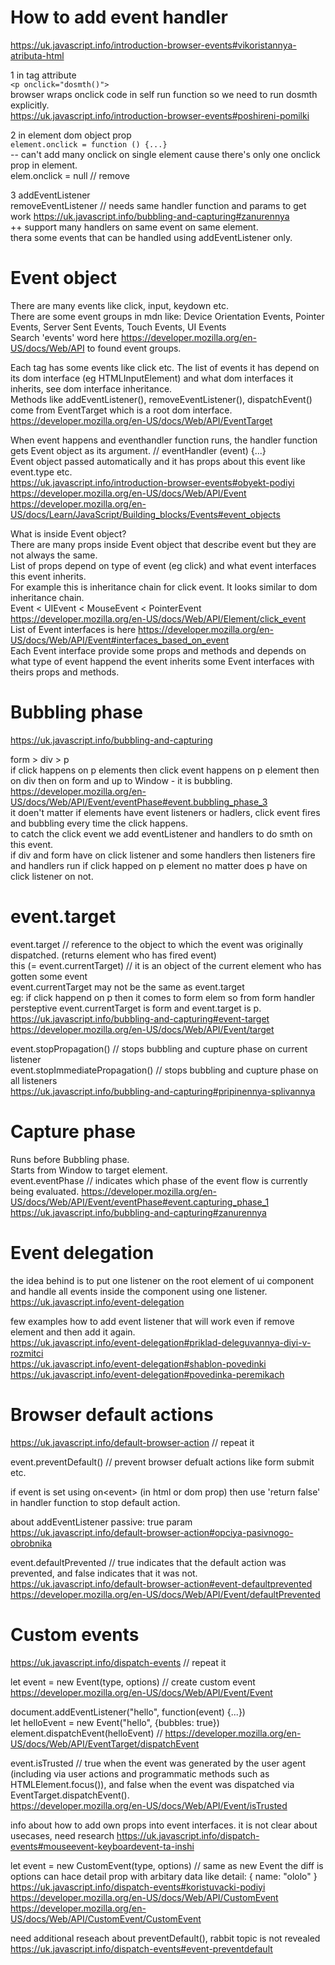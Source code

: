 # How to add event handler  
https://uk.javascript.info/introduction-browser-events#vikoristannya-atributa-html

1 in tag attribute  
`<p onclick="dosmth()">`  
browser wraps onclick code in self run function so we need to run dosmth explicitly.  
https://uk.javascript.info/introduction-browser-events#poshireni-pomilki  

2 in element dom object prop  
`element.onclick = function () {...}`  
-- can't add many onclick on single element cause there's only one onclick prop in element.  
elem.onclick = null // remove

3 addEventListener  
removeEventListener // needs same handler function and params to get work https://uk.javascript.info/bubbling-and-capturing#zanurennya  
++ support many handlers on same event on same element.  
thera some events that can be handled using addEventListener only.  


# Event object

There are many events like click, input, keydown etc.  
There are some event groups in mdn like: Device Orientation Events, Pointer Events, Server Sent Events, Touch Events, UI Events  
Search 'events' word here https://developer.mozilla.org/en-US/docs/Web/API to found event groups.  

Each tag has some events like click etc. The list of events it has depend on its dom interface (eg HTMLInputElement) and what dom interfaces it inherits, see dom interface inheritance.  
Methods like addEventListener(), removeEventListener(), dispatchEvent() come from EventTarget which is a root dom interface. https://developer.mozilla.org/en-US/docs/Web/API/EventTarget

When event happens and eventhandler function runs, the handler function gets Event object as its argument. // eventHandler (event) {...}  
Event object passed automatically and it has props about this event like event.type etc.  
https://uk.javascript.info/introduction-browser-events#obyekt-podiyi  
https://developer.mozilla.org/en-US/docs/Web/API/Event  
https://developer.mozilla.org/en-US/docs/Learn/JavaScript/Building_blocks/Events#event_objects

What is inside Event object?  
There are many props inside Event object that describe event but they are not always the same.  
List of props depend on type of event (eg click) and what event interfaces this event inherits.  
For example this is inheritance chain for click event. It looks similar to dom inheritance chain.  
Event < UIEvent < MouseEvent < PointerEvent  
https://developer.mozilla.org/en-US/docs/Web/API/Element/click_event  
List of Event interfaces is here https://developer.mozilla.org/en-US/docs/Web/API/Event#interfaces_based_on_event  
Each Event interface provide some props and methods and depends on what type of event happend the event inherits some Event interfaces with theirs props and methods.


# Bubbling phase  
https://uk.javascript.info/bubbling-and-capturing

form > div > p  
if click happens on p elements then click event happens on p element then on div then on form and up to Window - it is bubbling. https://developer.mozilla.org/en-US/docs/Web/API/Event/eventPhase#event.bubbling_phase_3  
it doen't matter if elements have event listeners or hadlers, click event fires and bubbling every time the click happens.  
to catch the click event we add eventListener and handlers to do smth on this event.  
if div and form have on click listener and some handlers then listeners fire and handlers run if click happed on p element no matter does p have on click listener on not.

# event.target
event.target // reference to the object to which the event was originally dispatched. (returns element who has fired event)  
this (= event.currentTarget) // it is an object of the current element who has gotten some event  
event.currentTarget may not be the same as event.target  
eg: if click happend on p then it comes to form elem so from form handler persteptive event.currentTarget is form and event.target is p.  
https://uk.javascript.info/bubbling-and-capturing#event-target  
https://developer.mozilla.org/en-US/docs/Web/API/Event/target  

event.stopPropagation() // stops bubbling and cupture phase on current listener  
event.stopImmediatePropagation() // stops bubbling and cupture phase on all listeners  
https://uk.javascript.info/bubbling-and-capturing#pripinennya-splivannya  


# Capture phase  
Runs before Bubbling phase.  
Starts from Window to target element.  
event.eventPhase // indicates which phase of the event flow is currently being evaluated. https://developer.mozilla.org/en-US/docs/Web/API/Event/eventPhase#event.capturing_phase_1  
https://uk.javascript.info/bubbling-and-capturing#zanurennya  


# Event delegation  
the idea behind is to put one listener on the root element of ui component and handle all events inside the component using one listener.  
https://uk.javascript.info/event-delegation  
 
few examples how to add event listener that will work even if remove element and then add it again.  
https://uk.javascript.info/event-delegation#priklad-deleguvannya-diyi-v-rozmitci  
https://uk.javascript.info/event-delegation#shablon-povedinki  
https://uk.javascript.info/event-delegation#povedinka-peremikach  


# Browser default actions  
https://uk.javascript.info/default-browser-action // repeat it  

event.preventDefault() // prevent browser defualt actions like form submit etc.

if event is set using on\<event> (in html or dom prop) then use 'return false' in handler function to stop default action.

about addEventListener passive: true param https://uk.javascript.info/default-browser-action#opciya-pasivnogo-obrobnika

event.defaultPrevented // true indicates that the default action was prevented, and false indicates that it was not.  
https://uk.javascript.info/default-browser-action#event-defaultprevented  
https://developer.mozilla.org/en-US/docs/Web/API/Event/defaultPrevented  


# Custom events  
https://uk.javascript.info/dispatch-events // repeat it

let event = new Event(type, options) // create custom event https://developer.mozilla.org/en-US/docs/Web/API/Event/Event

document.addEventListener("hello", function(event) {...})  
let helloEvent = new Event("hello", {bubbles: true})  
element.dispatchEvent(helloEvent) // https://developer.mozilla.org/en-US/docs/Web/API/EventTarget/dispatchEvent

event.isTrusted // true when the event was generated by the user agent (including via user actions and programmatic methods such as HTMLElement.focus()), 
and false when the event was dispatched via EventTarget.dispatchEvent().  
https://developer.mozilla.org/en-US/docs/Web/API/Event/isTrusted

info about how to add own props into event interfaces. it is not clear about usecases, need research https://uk.javascript.info/dispatch-events#mouseevent-keyboardevent-ta-inshi

let event = new CustomEvent(type, options) // same as new Event the diff is options can hace detail prop with arbitary data like detail: { name: "ololo" }  
https://uk.javascript.info/dispatch-events#koristuvacki-podiyi  
https://developer.mozilla.org/en-US/docs/Web/API/CustomEvent  
https://developer.mozilla.org/en-US/docs/Web/API/CustomEvent/CustomEvent

need additional reseach about preventDefault(), rabbit topic is not revealed https://uk.javascript.info/dispatch-events#event-preventdefault
